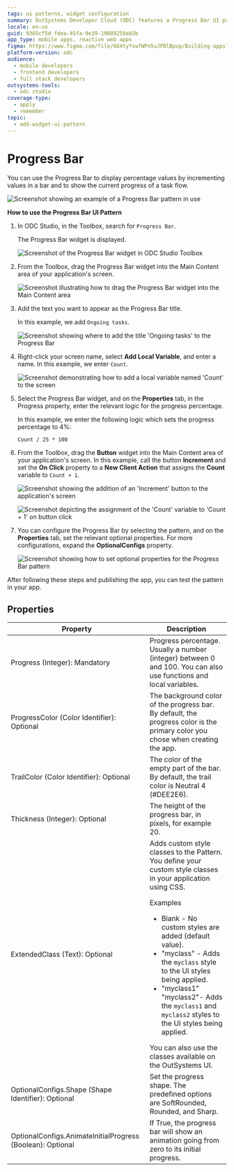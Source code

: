 ```yaml
---
tags: ui patterns, widget configuration
summary: OutSystems Developer Cloud (ODC) features a Progress Bar UI pattern for visually tracking task completion percentages.
locale: en-us
guid: 9365cf5d-fdea-45fa-9e39-19089259a83b
app_type: mobile apps, reactive web apps
figma: https://www.figma.com/file/6G4tyYswfWPn5uJPDlBpvp/Building-apps?type=design&node-id=3208%3A19941&t=ZwHw8hXeFhwYsO5V-1
platform-version: odc
audience:
  - mobile developers
  - frontend developers
  - full stack developers
outsystems-tools:
  - odc studio
coverage-type:
  - apply
  - remember
topic:
  - add-widget-ui-pattern
---
```


# Progress Bar

You can use the Progress Bar to display percentage values by incrementing values in a bar and to show the current progress of a task flow.

![Screenshot showing an example of a Progress Bar pattern in use](images/progressbar-example-ss.png "Progress Bar Example")

**How to use the Progress Bar UI Pattern**

1. In ODC Studio, in the Toolbox, search for `Progress Bar`.

    The Progress Bar widget is displayed.

    ![Screenshot of the Progress Bar widget in ODC Studio Toolbox](images/progressbar-widget-ss.png "Progress Bar Widget")

1. From the Toolbox, drag the Progress Bar widget into the Main Content area of your application's screen.

    ![Screenshot illustrating how to drag the Progress Bar widget into the Main Content area](images/progressbar-dragwidget-ss.png "Drag Progress Bar Widget")

1. Add the text you want to appear as the Progress Bar title. 

    In this example, we add `Ongoing tasks`.

    ![Screenshot showing where to add the title 'Ongoing tasks' to the Progress Bar](images/progressbar-text-ss.png "Add Title to Progress Bar")

1. Right-click your screen name, select **Add Local Variable**, and enter a name. In this example, we enter `Count`.

    ![Screenshot demonstrating how to add a local variable named 'Count' to the screen](images/progressbar-var-ss.png "Add Local Variable")

1. Select the Progress Bar widget, and on the **Properties** tab, in the Progress property, enter the relevant logic for the progress percentage.

    In this example, we enter the following logic which sets the progress percentage to 4%:

    ``Count / 25 * 100``

1. From the Toolbox, drag the **Button** widget into the Main Content area of your application's screen. In this example, call the button **Increment** and set the **On Click** property to a **New Client Action** that assigns the **Count** variable to ``Count + 1``.

    ![Screenshot showing the addition of an 'Increment' button to the application's screen](images/progressbar-button-ss.png "Add Increment Button")

    ![Screenshot depicting the assignment of the 'Count' variable to 'Count + 1' on button click](images/progressbar-assign-ss.png "Set Assign Action")

1. You can configure the Progress Bar by selecting the pattern, and on the **Properties** tab, set the relevant optional properties. For more configurations, expand the **OptionalConfigs** property.

    ![Screenshot showing how to set optional properties for the Progress Bar pattern](images/progressbar-prop-ss.png "Set Optional Properties for Progress Bar Pattern")

After following these steps and publishing the app, you can test the pattern in your app.

## Properties

| Property                                                   | Description                                                                                                                                                                                                                                                                                                                                                                                                                                                                                                                                                                                                                              |
|------------------------------------------------------------|------------------------------------------------------------------------------------------------------------------------------------------------------------------------------------------------------------------------------------------------------------------------------------------------------------------------------------------------------------------------------------------------------------------------------------------------------------------------------------------------------------------------------------------------------------------------------------------------------------------------------------------|
| Progress (Integer): Mandatory                              | Progress percentage. Usually a number (integer) between 0 and 100. You can also use functions and local variables.                                                                                                                                                                                                                                                                                                                                                                                                                                                                                                                       |
| ProgressColor (Color Identifier): Optional                 | The background color of the progress bar. By default, the progress color is the primary color you chose when creating the app.                                                                                                                                                                                                                                                                                                                                                                                                                                                                                                           |
| TrailColor (Color Identifier): Optional                    | The color of the empty part of the bar. By default, the trail color is Neutral 4 (#DEE2E6).                                                                                                                                                                                                                                                                                                                                                                                                                                                                                                                                              |
| Thickness (Integer): Optional                              | The height of the progress bar, in pixels, for example 20.                                                                                                                                                                                                                                                                                                                                                                                                                                                                                                                                                                               |
| ExtendedClass (Text): Optional                             | Adds custom style classes to the Pattern. You define your custom style classes in your application using CSS. <p>Examples <ul><li>Blank - No custom styles are added (default value).</li><li>"myclass" - Adds the ``myclass`` style to the UI styles being applied.</li><li>"myclass1" "myclass2"- Adds the ``myclass1`` and ``myclass2`` styles to the UI styles being applied.</li></ul></p>You can also use the classes available on the OutSystems UI. |
| OptionalConfigs.Shape (Shape Identifier): Optional         | Set the progress shape. The predefined options are SoftRounded, Rounded, and Sharp.                                                                                                                                                                                                                                                                                                                                                                                                                                                                                                                                                      |
| OptionalConfigs.AnimateInitialProgress (Boolean): Optional | If True, the progress bar will show an animation going from zero to its initial progress.                                                                                                                                                                                                                                                                                                                                                                                                                                                                                                                                                |
